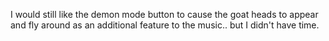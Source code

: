 I would still like the demon mode button to cause the goat heads to appear and fly around as an additional feature to the music.. but I didn't have time.
